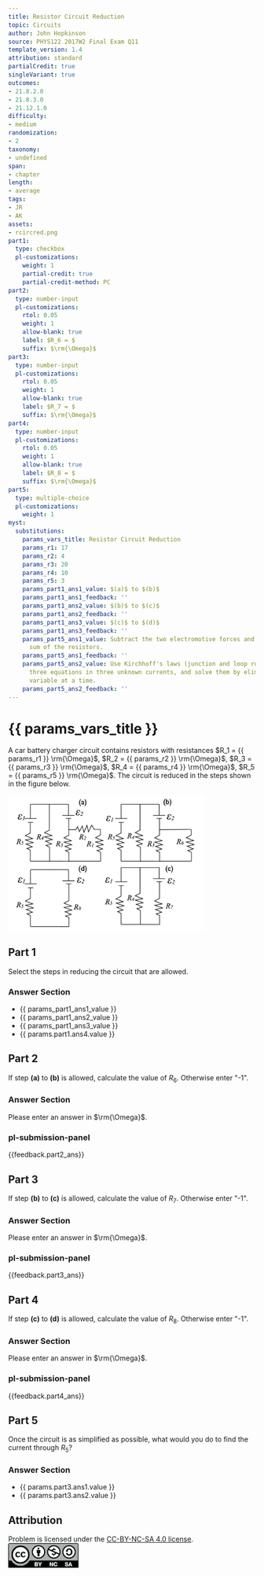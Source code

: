 ```yaml
---
title: Resistor Circuit Reduction
topic: Circuits
author: John Hopkinson
source: PHYS122 2017W2 Final Exam Q11
template_version: 1.4
attribution: standard
partialCredit: true
singleVariant: true
outcomes:
- 21.8.2.0
- 21.8.3.0
- 21.12.1.0
difficulty:
- medium
randomization:
- 2
taxonomy:
- undefined
span:
- chapter
length:
- average
tags:
- JR
- AK
assets:
- rcircred.png
part1:
  type: checkbox
  pl-customizations:
    weight: 1
    partial-credit: true
    partial-credit-method: PC
part2:
  type: number-input
  pl-customizations:
    rtol: 0.05
    weight: 1
    allow-blank: true
    label: $R_6 = $
    suffix: $\rm{\Omega}$
part3:
  type: number-input
  pl-customizations:
    rtol: 0.05
    weight: 1
    allow-blank: true
    label: $R_7 = $
    suffix: $\rm{\Omega}$
part4:
  type: number-input
  pl-customizations:
    rtol: 0.05
    weight: 1
    allow-blank: true
    label: $R_8 = $
    suffix: $\rm{\Omega}$
part5:
  type: multiple-choice
  pl-customizations:
    weight: 1
myst:
  substitutions:
    params_vars_title: Resistor Circuit Reduction
    params_r1: 17
    params_r2: 4
    params_r3: 20
    params_r4: 10
    params_r5: 3
    params_part1_ans1_value: $(a)$ to $(b)$
    params_part1_ans1_feedback: ''
    params_part1_ans2_value: $(b)$ to $(c)$
    params_part1_ans2_feedback: ''
    params_part1_ans3_value: $(c)$ to $(d)$
    params_part1_ans3_feedback: ''
    params_part5_ans1_value: Subtract the two electromotive forces and divide by the
      sum of the resistors.
    params_part5_ans1_feedback: ''
    params_part5_ans2_value: Use Kirchhoff's laws (junction and loop rules) to write
      three equations in three unknown currents, and solve them by eliminating one
      variable at a time.
    params_part5_ans2_feedback: ''
---
```

# {{ params_vars_title }}
A car battery charger circuit contains resistors with resistances $R_1 = {{ params_r1 }} \rm{\Omega}$, $R_2 = {{ params_r2 }} \rm{\Omega}$, $R_3 = {{ params_r3 }} \rm{\Omega}$, $R_4 = {{ params_r4 }} \rm{\Omega}$, $R_5 = {{ params_r5 }} \rm{\Omega}$. The circuit is reduced in the steps shown in the figure below.

<img src="rcircred.png" width=400 alt="Circuit diagrams showing the car battery circuit in a and the steps taken to reduce the circuit from a to b , b to c, and c to d (if that step is allowed).">

## Part 1

Select the steps in reducing the circuit that are allowed.

### Answer Section

- {{ params_part1_ans1_value }}
- {{ params_part1_ans2_value }}
- {{ params_part1_ans3_value }}
- {{ params.part1.ans4.value }}

## Part 2

If step **(a)** to **(b)** is allowed, calculate the value of $R_6$. Otherwise enter "-1".

### Answer Section

Please enter an answer in $\rm{\Omega}$.

### pl-submission-panel

{{feedback.part2_ans}}

## Part 3

If step **(b)** to **(c)** is allowed, calculate the value of $R_7$. Otherwise enter "-1".

### Answer Section

Please enter an answer in $\rm{\Omega}$.

### pl-submission-panel

{{feedback.part3_ans}}

## Part 4

If step **(c)** to **(d)** is allowed, calculate the value of $R_8$. Otherwise enter "-1".

### Answer Section

Please enter an answer in $\rm{\Omega}$.

### pl-submission-panel

{{feedback.part4_ans}}

## Part 5

Once the circuit is as simplified as possible, what would you do to find the current through $R_5$?

### Answer Section

- {{ params.part3.ans1.value }}
- {{ params.part3.ans2.value }}

## Attribution

Problem is licensed under the [CC-BY-NC-SA 4.0 license](https://creativecommons.org/licenses/by-nc-sa/4.0/).<br> ![The Creative Commons 4.0 license requiring attribution-BY, non-commercial-NC, and share-alike-SA license.](https://raw.githubusercontent.com/firasm/bits/master/by-nc-sa.png)